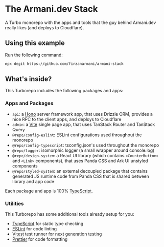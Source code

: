 # The Armani.dev Stack

A Turbo monorepo with the apps and tools that the guy behind Armani.dev really likes (and deploys to Cloudflare).

## Using this example

Run the following command:

```sh
npx degit https://github.com/firzanarmani/armani-stack
```

## What's inside?

This Turborepo includes the following packages and apps:

### Apps and Packages

- `api`: a [Hono](https://hono.dev/) server framework app, that uses Drizzle ORM, provides a nice RPC to the client apps, and deploys to Cloudflare
- `admin`: a [Vite](https://vitejs.dev/) single page app, that uses TanStack Router and TanStack Query
- `@repo/config-eslint`: ESLint configurations used throughout the monorepo
- `@repo/config-typescript`: tsconfig.json's used throughout the monorepo
- `@repo/logger`: isomorphic logger (a small wrapper around console.log)
- `@repo/design-system`: a React UI library (which contains `<CounterButton>` and `<Link>` components), that uses Panda CSS and Ark UI unstyled components
- `@repo/styled-system`: an external decoupled package that contains generated JS runtime code from Panda CSS that is shared between library and app code

Each package and app is 100% [TypeScript](https://www.typescriptlang.org/).

### Utilities

This Turborepo has some additional tools already setup for you:

- [TypeScript](https://www.typescriptlang.org/) for static type checking
- [ESLint](https://eslint.org/) for code linting
- [Vitest](https://vitest.dev) test runner for next generation testing
- [Prettier](https://prettier.io) for code formatting
